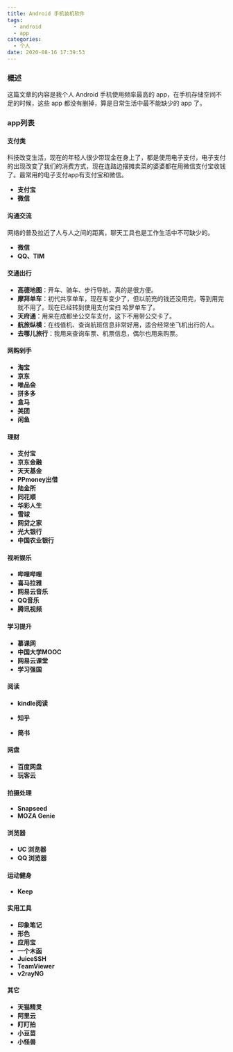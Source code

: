 ```yaml
---
title: Android 手机装机软件
tags:
  - android
  - app
categories:
  - 个人
date: 2020-08-16 17:39:53
---
```


### 概述

这篇文章的内容是我个人 Android 手机使用频率最高的 app，在手机存储空间不足的时候，这些 app 都没有删掉，算是日常生活中最不能缺少的 app 了。



<!-- more -->



### app列表

#### 支付类

科技改变生活，现在的年轻人很少带现金在身上了，都是使用电子支付，电子支付的出现改变了我们的消费方式，现在连路边摆摊卖菜的婆婆都在用微信支付宝收钱了。最常用的电子支付app有支付宝和微信。

- **支付宝** 
- **微信** 



#### 沟通交流

网络的普及拉近了人与人之间的距离，聊天工具也是工作生活中不可缺少的。

- **微信** 
- **QQ、TIM** 



#### 交通出行

- **高德地图**：开车、骑车、步行导航，真的是很方便。
- **摩拜单车**：初代共享单车，现在车变少了，但以前充的钱还没用完，等到用完就不用了。现在已经转到使用支付宝扫 哈罗单车了。
- **天府通**：用来在成都坐公交车支付，这下不用带公交卡了。
- **航旅纵横**：在线值机、查询航班信息非常好用，适合经常坐飞机出行的人。
- **去哪儿旅行**：我用来查询车票、机票信息，偶尔也用来购票。



#### 网购剁手

- **淘宝**
- **京东**
- **唯品会**
- **拼多多**
- **盒马**
- **美团**
- **闲鱼**



#### 理财

- **支付宝**
- **京东金融**
- **天天基金**
- **PPmoney出借**
- **陆金所**
- **同花顺**
- **华彩人生**
- **雪球**
- **网贷之家**
- **光大银行**
- **中国农业银行**



#### 视听娱乐

- **哔哩哔哩**
- **喜马拉雅**
- **网易云音乐**
- **QQ音乐**
- **腾讯视频**



#### 学习提升

- **慕课网**
- **中国大学MOOC**
- **网易云课堂**
- **学习强国**



#### 阅读

- **kindle阅读**

- **知乎**
- **简书**



#### 网盘

- **百度网盘**
- **玩客云**



#### 拍摄处理

- **Snapseed**
- **MOZA Genie**



#### 浏览器

- **UC 浏览器**
- **QQ 浏览器**



#### 运动健身

- **Keep**



#### 实用工具

- **印象笔记**
- **形色**
- **应用宝**
- **一个木函**
- **JuiceSSH**
- **TeamViewer**
- **v2rayNG**



#### 其它

- **天猫精灵**
- **阿里云**
- **盯盯拍**
- **小豆苗**
- **小怪兽**





